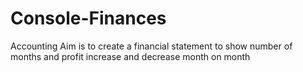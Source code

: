 # Console-Finances
Accounting
Aim is to create a financial statement to show number of months and profit increase and decrease month on month
